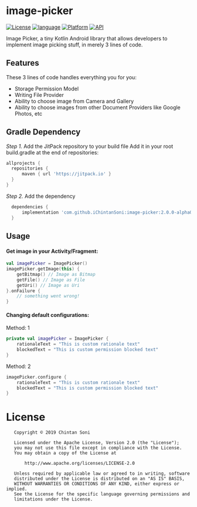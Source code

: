 # image-picker

[![License](https://img.shields.io/badge/License-Apache%202.0-2196F3.svg?style=for-the-badge)](https://opensource.org/licenses/Apache-2.0)
[![language](https://img.shields.io/github/languages/top/BirjuVachhani/location-extension-android.svg?style=for-the-badge&colorB=f18e33)](https://kotlinlang.org/)
[![Platform](https://img.shields.io/badge/Platform-Android-green.svg?style=for-the-badge)](https://www.android.com/)
[![API](https://img.shields.io/badge/API-17%2B-F44336.svg?style=for-the-badge)](https://android-arsenal.com/api?level=16)

Image Picker, a tiny Kotlin Android library that allows developers to implement image picking stuff, in merely 3 lines of code.

## Features
These 3 lines of code handles everything you for you:
* Storage Permission Model
* Writing File Provider
* Ability to choose image from Camera and Gallery
* Ability to choose images from other Document Providers like Google Photos, etc

## Gradle Dependency
*Step 1.* Add the JitPack repository to your build file
Add it in your root build.gradle at the end of repositories:
  ```groovy
allprojects {
    repositories {
        maven { url 'https://jitpack.io' }
    }
}
  ```

*Step 2.* Add the dependency
  ```groovy
	dependencies {
	    implementation 'com.github.iChintanSoni:image-picker:2.0.0-alpha01'
	}
  ```
## Usage

#### Get image in your Activity/Fragment:
```kotlin
val imagePicker = ImagePicker()
imagePicker.getImage(this) {
    getBitmap() // Image as Bitmap
    getFile() // Image as File
    getUri() // Image as Uri
}.onFailure {
    // something went wrong!
}
```

#### Changing default configurations:

Method: 1
```kotlin
private val imagePicker = ImagePicker {
    rationaleText = "This is custom rationale text"
    blockedText = "This is custom permission blocked text"
}
```

Method: 2
```kotlin
imagePicker.configure {
    rationaleText = "This is custom rationale text"
    blockedText = "This is custom permission blocked text"
}
```

# License

```
   Copyright © 2019 Chintan Soni

   Licensed under the Apache License, Version 2.0 (the "License");
   you may not use this file except in compliance with the License.
   You may obtain a copy of the License at

       http://www.apache.org/licenses/LICENSE-2.0

   Unless required by applicable law or agreed to in writing, software
   distributed under the License is distributed on an "AS IS" BASIS,
   WITHOUT WARRANTIES OR CONDITIONS OF ANY KIND, either express or implied.
   See the License for the specific language governing permissions and
   limitations under the License.
```
